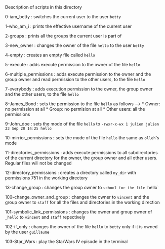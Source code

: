 Description of scripts in this directory


0-iam_betty : switches the current user to the user `betty`

1-who_am_i : prints the effective username of the current user

2-groups : prints all the groups the current user is part of

3-new_owner : changes the owner of the file `hello` to the user `betty`

4-empty : creates an empty file called `hello`

5-execute : adds execute permission to the owner of the file `hello`

6-multiple_permissions : adds execute permission to the owner and the group owner and read permission to the other users, to the file `hello`

7-everybody : adds execution permission to the owner, the group owner and the other users, to the file `hello`

8-James_Bond : sets the permission to the file `hello` as follows --> 
	* Owner: no permission at all
	* Group: no permision at all
	* Other users: all the permissions

9-John_doe : sets the mode of the file `hello` to ```-rwxr-x-wx 1 julien julien 23 Sep 20 14:25 hello```

10-mirrior_permissions : sets the mode of the file `hello` the same as `olleh`'s mode

11-directories_permissions : adds execute permissions to all subdirectories of the current directory for the owner, the group owner and all other users. Regular files will not be changed

12-directory_permissions : creates a directory called `my_dir` with permissions 751 in the working directory

13-change_group : changes the group owner to `school for the file `hello`

100-change_owner_and_group : changes the owner to `vincent` and the group owner to `staff` for all the files and directories in the working direction

101-symbolic_link_permissions : changes the owner and group owner of `_hello` to `vincent` and `staff` repectively

102-if_only : changes the owner of the file `hello` to `betty` only if it is owned by the user `guillaume`

103-Star_Wars : play the StarWars IV episode in the terminal
